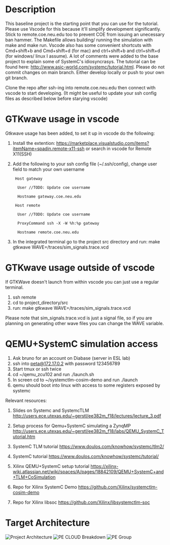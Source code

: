 # Description
This baseline project is the starting point that you can use for the tutorial. Please use Vscode for this because it'll simplify development significantly. Stick to remote.coe.neu.edu too to prevent COE from issuing an unecessary ban hammer. The Makefile allows building/ running the simulation with make and make run. Vscode also has some convenient shortcuts with Cmd+shift+b and Cmd+shift+d (for mac) and ctrl+shift+b and ctrl+shift+d (for windows/ linux I assume). A lot of comments were added to the base project to explain some of SystemC's idiosyncrasys. The tutorial can be found here: http://www.asic-world.com/systemc/tutorial.html. 
Please do not commit changes on main branch. Either develop locally or push to your own git branch. 

Clone the repo after ssh-ing into remote.coe.neu.edu then connect with vscode to start developing.
(It might be useful to update your ssh config files as described below before starying vscode)

# GTKwave usage in vscode
Gtkwave usage has been added, to set it up in vscode do the following:

1) Install the extention:
   https://marketplace.visualstudio.com/items?itemName=spadin.remote-x11-ssh or
   search in vscode for Remote X11(SSH)

2) Add the following to your ssh config file (~/.ssh/config), change user field
   to match your own username

        Host gateway

         User //TODO: Update coe username

         Hostname gateway.coe.neu.edu

        Host remote

         User //TODO: Update coe username

         ProxyCommand ssh -X -W %h:%p gateway

         Hostname remote.coe.neu.edu

3) In the integrated terminal go to the project src directory and run:
make gtkwave WAVE=/traces/sim_signals.trace.vcd

# GTKwave usage outside of vscode
If GTKWave doesn't launch from within vscode you can just use a regular terminal.
1) ssh remote
2) cd to project_directory/src
3) run: make gtkwave WAVE=/traces/sim_signals.trace.vcd

Please note that sim_signals.trace.vcd is just a signal file, so if you are
planning on generating other wave files you can change the WAVE variable. 

# QEMU+SystemC simulation access
1) Ask bruno for an account on Diabase (server in ESL lab)
2) ssh into peta@172.17.0.2 with password 123456789
3) Start tmux or ssh twice
4) cd ~/qemu_zcu102 and run ./launch.sh
5) In screen cd to ~/systemctlm-cosim-demo and run ./launch
6) qemu should boot into linux with access to some registers exposed by systemc

Relevant resources:
1) Slides on Systemc and SystemcTLM 
http://users.ece.utexas.edu/~gerstl/ee382m_f18/lectures/lecture_3.pdf

2) Setup process for Qemu+SystemC simulating a ZynqMP http://users.ece.utexas.edu/~gerstl/ee382m_f18/labs/QEMU_SystemC_Tutorial.htm

3) SystemC TLM tutorial 
https://www.doulos.com/knowhow/systemc/tlm2/

4) SystemC tutorial 
https://www.doulos.com/knowhow/systemc/tutorial/ 

5) Xilinx QEMU+SystemC setup tutorial 
https://xilinx-wiki.atlassian.net/wiki/spaces/A/pages/18842109/QEMU+SystemC+and+TLM+CoSimulation

6) Repo for Xilinx SystemC Demo 
https://github.com/Xilinx/systemctlm-cosim-demo

7) Repo for Xilinx libsoc 
https://github.com/Xilinx/libsystemctlm-soc


# Target Architecture
![Project Architecture](https://i.imgur.com/vADGod5.jpg)
![PE CLOUD Breakdown](https://i.imgur.com/La8M2mf.png)
![PE Group](https://i.imgur.com/ggUXeKy.png)




